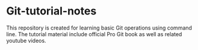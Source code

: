 # Git-tutorial-notes
This repository is created for learning basic Git operations using command line. The tutorial material include official Pro Git book as well as related youtube videos.

